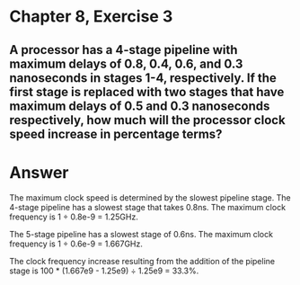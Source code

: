 # Chapter 8, Exercise 3
A processor has a 4-stage pipeline with maximum delays of 0.8, 0.4, 0.6, and 0.3 nanoseconds in stages 1-4, respectively. If the first stage is replaced with two stages that have maximum delays of 0.5 and 0.3 nanoseconds respectively, how much will the processor clock speed increase in percentage terms?
---
# Answer
The maximum clock speed is determined by the slowest pipeline stage. The 4-stage pipeline has a slowest stage that takes 0.8ns. The maximum clock frequency is 1 &divide; 0.8e-9 = 1.25GHz.

The 5-stage pipeline has a slowest stage of 0.6ns. The maximum clock frequency is 1 &divide; 0.6e-9 = 1.667GHz.

The clock frequency increase resulting from the addition of the pipeline stage is 100 * (1.667e9 - 1.25e9) &divide; 1.25e9 = 33.3%.
